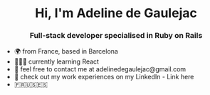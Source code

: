 <h1 align="center">Hi, I'm Adeline de Gaulejac</h1>
<h3 align="center">Full-stack developer specialised in Ruby on Rails</h3>
<ul>
  <li>🌍 from France, based in Barcelona</li>
  <li>👩🏽‍💻 currently learning React</li>
  <li>📧 feel free to contact me at adelinedegaulejac@gmail.com</li>
  <li>💼 check out my work experiences on my LinkedIn - <a src="https://www.linkedin.com/in/adeline-degaulejac/?locale=en_US">Link here</a></li>
  <li>🇫🇷🇺🇸🇪🇸</li>
</ul>


